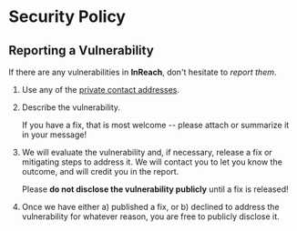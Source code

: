 # Security Policy

## Reporting a Vulnerability

If there are any vulnerabilities in **InReach**, don't hesitate to _report them_.

1. Use any of the [private contact addresses](https://github.com/weareinreach/inreach#support).
2. Describe the vulnerability.

   If you have a fix, that is most welcome -- please attach or summarize it in your message!

3. We will evaluate the vulnerability and, if necessary, release a fix or mitigating steps to address it. We will contact you to let you know the outcome, and will credit you in the report.

   Please **do not disclose the vulnerability publicly** until a fix is released!

4. Once we have either a) published a fix, or b) declined to address the vulnerability for whatever reason, you are free to publicly disclose it.
